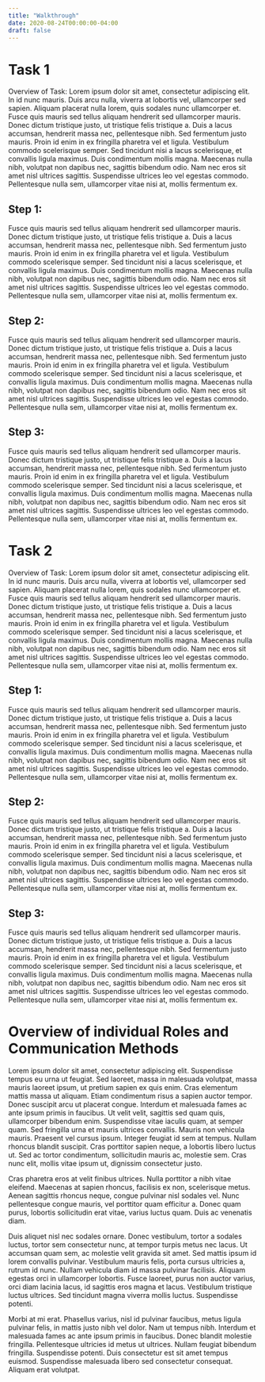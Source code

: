 ```yaml
---
title: "Walkthrough"
date: 2020-08-24T00:00:00-04:00
draft: false
---
```


Task 1
======

Overview of Task: Lorem ipsum dolor sit amet, consectetur adipiscing elit. In id nunc mauris. Duis arcu nulla, viverra at lobortis vel, ullamcorper sed sapien. Aliquam placerat nulla lorem, quis sodales nunc ullamcorper et. Fusce quis mauris sed tellus aliquam hendrerit sed ullamcorper mauris. Donec dictum tristique justo, ut tristique felis tristique a. Duis a lacus accumsan, hendrerit massa nec, pellentesque nibh. Sed fermentum justo mauris. Proin id enim in ex fringilla pharetra vel et ligula. Vestibulum commodo scelerisque semper. Sed tincidunt nisi a lacus scelerisque, et convallis ligula maximus. Duis condimentum mollis magna. Maecenas nulla nibh, volutpat non dapibus nec, sagittis bibendum odio. Nam nec eros sit amet nisl ultrices sagittis. Suspendisse ultrices leo vel egestas commodo. Pellentesque nulla sem, ullamcorper vitae nisi at, mollis fermentum ex. 

Step 1: 
------
Fusce quis mauris sed tellus aliquam hendrerit sed ullamcorper mauris. Donec dictum tristique justo, ut tristique felis tristique a. Duis a lacus accumsan, hendrerit massa nec, pellentesque nibh. Sed fermentum justo mauris. Proin id enim in ex fringilla pharetra vel et ligula. Vestibulum commodo scelerisque semper. Sed tincidunt nisi a lacus scelerisque, et convallis ligula maximus. Duis condimentum mollis magna. Maecenas nulla nibh, volutpat non dapibus nec, sagittis bibendum odio. Nam nec eros sit amet nisl ultrices sagittis. Suspendisse ultrices leo vel egestas commodo. Pellentesque nulla sem, ullamcorper vitae nisi at, mollis fermentum ex. 

Step 2: 
------
Fusce quis mauris sed tellus aliquam hendrerit sed ullamcorper mauris. Donec dictum tristique justo, ut tristique felis tristique a. Duis a lacus accumsan, hendrerit massa nec, pellentesque nibh. Sed fermentum justo mauris. Proin id enim in ex fringilla pharetra vel et ligula. Vestibulum commodo scelerisque semper. Sed tincidunt nisi a lacus scelerisque, et convallis ligula maximus. Duis condimentum mollis magna. Maecenas nulla nibh, volutpat non dapibus nec, sagittis bibendum odio. Nam nec eros sit amet nisl ultrices sagittis. Suspendisse ultrices leo vel egestas commodo. Pellentesque nulla sem, ullamcorper vitae nisi at, mollis fermentum ex. 

Step 3:
------
Fusce quis mauris sed tellus aliquam hendrerit sed ullamcorper mauris. Donec dictum tristique justo, ut tristique felis tristique a. Duis a lacus accumsan, hendrerit massa nec, pellentesque nibh. Sed fermentum justo mauris. Proin id enim in ex fringilla pharetra vel et ligula. Vestibulum commodo scelerisque semper. Sed tincidunt nisi a lacus scelerisque, et convallis ligula maximus. Duis condimentum mollis magna. Maecenas nulla nibh, volutpat non dapibus nec, sagittis bibendum odio. Nam nec eros sit amet nisl ultrices sagittis. Suspendisse ultrices leo vel egestas commodo. Pellentesque nulla sem, ullamcorper vitae nisi at, mollis fermentum ex. 

Task 2
======

Overview of Task: Lorem ipsum dolor sit amet, consectetur adipiscing elit. In id nunc mauris. Duis arcu nulla, viverra at lobortis vel, ullamcorper sed sapien. Aliquam placerat nulla lorem, quis sodales nunc ullamcorper et. Fusce quis mauris sed tellus aliquam hendrerit sed ullamcorper mauris. Donec dictum tristique justo, ut tristique felis tristique a. Duis a lacus accumsan, hendrerit massa nec, pellentesque nibh. Sed fermentum justo mauris. Proin id enim in ex fringilla pharetra vel et ligula. Vestibulum commodo scelerisque semper. Sed tincidunt nisi a lacus scelerisque, et convallis ligula maximus. Duis condimentum mollis magna. Maecenas nulla nibh, volutpat non dapibus nec, sagittis bibendum odio. Nam nec eros sit amet nisl ultrices sagittis. Suspendisse ultrices leo vel egestas commodo. Pellentesque nulla sem, ullamcorper vitae nisi at, mollis fermentum ex. 

Step 1: 
------
Fusce quis mauris sed tellus aliquam hendrerit sed ullamcorper mauris. Donec dictum tristique justo, ut tristique felis tristique a. Duis a lacus accumsan, hendrerit massa nec, pellentesque nibh. Sed fermentum justo mauris. Proin id enim in ex fringilla pharetra vel et ligula. Vestibulum commodo scelerisque semper. Sed tincidunt nisi a lacus scelerisque, et convallis ligula maximus. Duis condimentum mollis magna. Maecenas nulla nibh, volutpat non dapibus nec, sagittis bibendum odio. Nam nec eros sit amet nisl ultrices sagittis. Suspendisse ultrices leo vel egestas commodo. Pellentesque nulla sem, ullamcorper vitae nisi at, mollis fermentum ex. 

Step 2: 
------
Fusce quis mauris sed tellus aliquam hendrerit sed ullamcorper mauris. Donec dictum tristique justo, ut tristique felis tristique a. Duis a lacus accumsan, hendrerit massa nec, pellentesque nibh. Sed fermentum justo mauris. Proin id enim in ex fringilla pharetra vel et ligula. Vestibulum commodo scelerisque semper. Sed tincidunt nisi a lacus scelerisque, et convallis ligula maximus. Duis condimentum mollis magna. Maecenas nulla nibh, volutpat non dapibus nec, sagittis bibendum odio. Nam nec eros sit amet nisl ultrices sagittis. Suspendisse ultrices leo vel egestas commodo. Pellentesque nulla sem, ullamcorper vitae nisi at, mollis fermentum ex. 

Step 3:
------
Fusce quis mauris sed tellus aliquam hendrerit sed ullamcorper mauris. Donec dictum tristique justo, ut tristique felis tristique a. Duis a lacus accumsan, hendrerit massa nec, pellentesque nibh. Sed fermentum justo mauris. Proin id enim in ex fringilla pharetra vel et ligula. Vestibulum commodo scelerisque semper. Sed tincidunt nisi a lacus scelerisque, et convallis ligula maximus. Duis condimentum mollis magna. Maecenas nulla nibh, volutpat non dapibus nec, sagittis bibendum odio. Nam nec eros sit amet nisl ultrices sagittis. Suspendisse ultrices leo vel egestas commodo. Pellentesque nulla sem, ullamcorper vitae nisi at, mollis fermentum ex. 

Overview of individual Roles and Communication Methods
======================================================

Lorem ipsum dolor sit amet, consectetur adipiscing elit. Suspendisse tempus eu urna ut feugiat. Sed laoreet, massa in malesuada volutpat, massa mauris laoreet ipsum, ut pretium sapien ex quis enim. Cras elementum mattis massa ut aliquam. Etiam condimentum risus a sapien auctor tempor. Donec suscipit arcu ut placerat congue. Interdum et malesuada fames ac ante ipsum primis in faucibus. Ut velit velit, sagittis sed quam quis, ullamcorper bibendum enim. Suspendisse vitae iaculis quam, at semper quam. Sed fringilla urna et mauris ultrices convallis. Mauris non vehicula mauris. Praesent vel cursus ipsum. Integer feugiat id sem at tempus. Nullam rhoncus blandit suscipit. Cras porttitor sapien neque, a lobortis libero luctus ut. Sed ac tortor condimentum, sollicitudin mauris ac, molestie sem. Cras nunc elit, mollis vitae ipsum ut, dignissim consectetur justo.

Cras pharetra eros at velit finibus ultrices. Nulla porttitor a nibh vitae eleifend. Maecenas at sapien rhoncus, facilisis ex non, scelerisque metus. Aenean sagittis rhoncus neque, congue pulvinar nisl sodales vel. Nunc pellentesque congue mauris, vel porttitor quam efficitur a. Donec quam purus, lobortis sollicitudin erat vitae, varius luctus quam. Duis ac venenatis diam.

Duis aliquet nisl nec sodales ornare. Donec vestibulum, tortor a sodales luctus, tortor sem consectetur nunc, at tempor turpis metus nec lacus. Ut accumsan quam sem, ac molestie velit gravida sit amet. Sed mattis ipsum id lorem convallis pulvinar. Vestibulum mauris felis, porta cursus ultricies a, rutrum id nunc. Nullam vehicula diam id massa pulvinar facilisis. Aliquam egestas orci in ullamcorper lobortis. Fusce laoreet, purus non auctor varius, orci diam lacinia lacus, id sagittis eros magna et lacus. Vestibulum tristique luctus ultrices. Sed tincidunt magna viverra mollis luctus. Suspendisse potenti.

Morbi at mi erat. Phasellus varius, nisl id pulvinar faucibus, metus ligula pulvinar felis, in mattis justo nibh vel dolor. Nam ut tempus nibh. Interdum et malesuada fames ac ante ipsum primis in faucibus. Donec blandit molestie fringilla. Pellentesque ultricies id metus ut ultrices. Nullam feugiat bibendum fringilla. Suspendisse potenti. Duis consectetur est sit amet tempus euismod. Suspendisse malesuada libero sed consectetur consequat. Aliquam erat volutpat.
